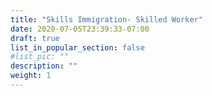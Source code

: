 ```yaml
---
title: "Skills Immigration- Skilled Worker"
date: 2020-07-05T23:39:33-07:00
draft: true
list_in_popular_section: false
#list_pic: ""
description: ""
weight: 1
---
```


